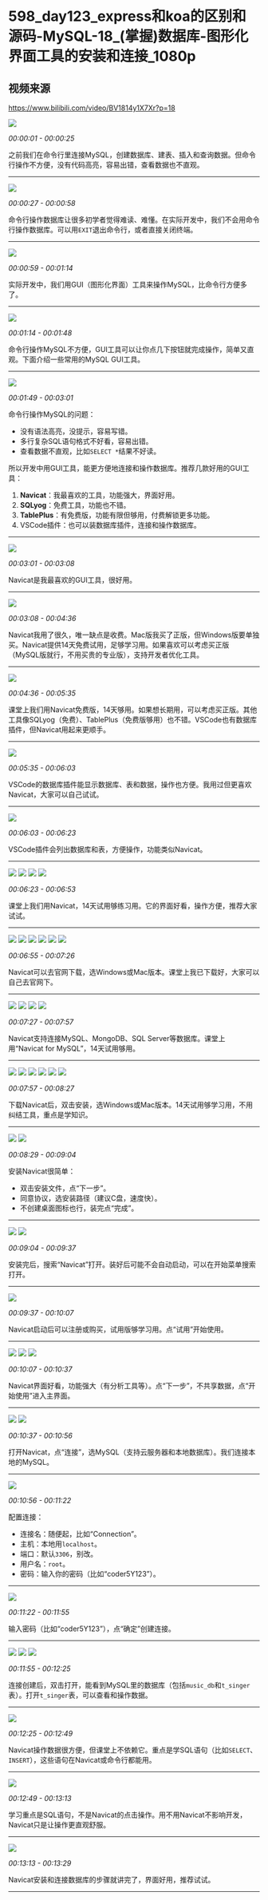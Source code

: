# 598_day123_express和koa的区别和源码-MySQL-18_(掌握)数据库-图形化界面工具的安装和连接_1080p

## 视频来源

https://www.bilibili.com/video/BV1814y1X7Xr?p=18

![](https://pic.aihaoji.com/user_cf07d812-ef26-8550-a50d-768cff660798/img/20250623/23335777-4d93-7266-347f-e05d33acb59a/98e03649-9011-4c2e-8238-db166a387543.webp)

*00:00:01 - 00:00:25*

之前我们在命令行里连接MySQL，创建数据库、建表、插入和查询数据。但命令行操作不方便，没有代码高亮，容易出错，查看数据也不直观。

---

![](https://pic.aihaoji.com/user_cf07d812-ef26-8550-a50d-768cff660798/img/20250623/23335777-4d93-7266-347f-e05d33acb59a/07c5b3cb-bf93-4b2a-a5e0-b860faeae0f2.webp)

*00:00:27 - 00:00:58*

命令行操作数据库让很多初学者觉得难读、难懂。在实际开发中，我们不会用命令行操作数据库。可以用`EXIT`退出命令行，或者直接关闭终端。

---

![](https://pic.aihaoji.com/user_cf07d812-ef26-8550-a50d-768cff660798/img/20250623/23335777-4d93-7266-347f-e05d33acb59a/0009de68-b15f-4e16-aacc-9e5fac12ee9e.webp)

*00:00:59 - 00:01:14*

实际开发中，我们用GUI（图形化界面）工具来操作MySQL，比命令行方便多了。

---

![](https://pic.aihaoji.com/user_cf07d812-ef26-8550-a50d-768cff660798/img/20250623/23335777-4d93-7266-347f-e05d33acb59a/8a5a0258-a6f0-45f4-ae02-3db3f3af42b0.webp)

*00:01:14 - 00:01:48*

命令行操作MySQL不方便，GUI工具可以让你点几下按钮就完成操作，简单又直观。下面介绍一些常用的MySQL GUI工具。

---

![](https://pic.aihaoji.com/user_cf07d812-ef26-8550-a50d-768cff660798/img/20250623/23335777-4d93-7266-347f-e05d33acb59a/b07f6676-6d52-4cbe-b342-c96e5c777264.webp)

*00:01:49 - 00:03:01*

命令行操作MySQL的问题：
- 没有语法高亮，没提示，容易写错。
- 多行复杂SQL语句格式不好看，容易出错。
- 查看数据不直观，比如`SELECT *`结果不好读。

所以开发中用GUI工具，能更方便地连接和操作数据库。推荐几款好用的GUI工具：
1. **Navicat**：我最喜欢的工具，功能强大，界面好用。
2. **SQLyog**：免费工具，功能也不错。
3. **TablePlus**：有免费版，功能有限但够用，付费解锁更多功能。
4. VSCode插件：也可以装数据库插件，连接和操作数据库。

---

![](https://pic.aihaoji.com/user_cf07d812-ef26-8550-a50d-768cff660798/img/20250623/23335777-4d93-7266-347f-e05d33acb59a/ec34f2ae-664f-4a90-97f5-6b759f91020f.webp)

*00:03:01 - 00:03:08*

Navicat是我最喜欢的GUI工具，很好用。

---

![](https://pic.aihaoji.com/user_cf07d812-ef26-8550-a50d-768cff660798/img/20250623/23335777-4d93-7266-347f-e05d33acb59a/61e5f397-e07b-4e28-b416-10f3c04a2053.webp)

*00:03:08 - 00:04:36*

Navicat我用了很久，唯一缺点是收费。Mac版我买了正版，但Windows版要单独买。Navicat提供14天免费试用，足够学习用。如果喜欢可以考虑买正版（MySQL版就行，不用买贵的专业版），支持开发者优化工具。

---

![](https://pic.aihaoji.com/user_cf07d812-ef26-8550-a50d-768cff660798/img/20250623/23335777-4d93-7266-347f-e05d33acb59a/9a6f0d90-0774-429d-856d-21396c3d348e.webp)

*00:04:36 - 00:05:35*

课堂上我们用Navicat免费版，14天够用。如果想长期用，可以考虑买正版。其他工具像SQLyog（免费）、TablePlus（免费版够用）也不错。VSCode也有数据库插件，但Navicat用起来更顺手。

---

![](https://pic.aihaoji.com/user_cf07d812-ef26-8550-a50d-768cff660798/img/20250623/23335777-4d93-7266-347f-e05d33acb59a/f2c3437e-67f6-48d7-8337-ba46b037d3f6.webp)

*00:05:35 - 00:06:03*

VSCode的数据库插件能显示数据库、表和数据，操作也方便。我用过但更喜欢Navicat，大家可以自己试试。

---

![](https://pic.aihaoji.com/user_cf07d812-ef26-8550-a50d-768cff660798/img/20250623/23335777-4d93-7266-347f-e05d33acb59a/6c4b944a-b1b2-44f9-b6e7-a72e10a32366.webp)

*00:06:03 - 00:06:23*

VSCode插件会列出数据库和表，方便操作，功能类似Navicat。

---

![](https://pic.aihaoji.com/user_cf07d812-ef26-8550-a50d-768cff660798/img/20250623/23335777-4d93-7266-347f-e05d33acb59a/adc4afed-d275-4a74-9114-5ca1a65d00d7.webp)
![](https://pic.aihaoji.com/user_cf07d812-ef26-8550-a50d-768cff660798/img/20250623/23335777-4d93-7266-347f-e05d33acb59a/6d16d9fc-3a3c-451a-a792-1adc3a1d0bdc.webp)
![](https://pic.aihaoji.com/user_cf07d812-ef26-8550-a50d-768cff660798/img/20250623/23335777-4d93-7266-347f-e05d33acb59a/a9ed55f3-6971-416d-8457-6e1cb0799703.webp)
![](https://pic.aihaoji.com/user_cf07d812-ef26-8550-a50d-768cff660798/img/20250623/23335777-4d93-7266-347f-e05d33acb59a/79ffa518-f225-42bd-a32e-473b0b8d00bb.webp)

*00:06:23 - 00:06:53*

课堂上我们用Navicat，14天试用够练习用。它的界面好看，操作方便，推荐大家试试。

---

![](https://pic.aihaoji.com/user_cf07d812-ef26-8550-a50d-768cff660798/img/20250623/23335777-4d93-7266-347f-e05d33acb59a/2f9873c6-8d8b-42fe-aafc-906bf9cdaf44.webp)
![](https://pic.aihaoji.com/user_cf07d812-ef26-8550-a50d-768cff660798/img/20250623/23335777-4d93-7266-347f-e05d33acb59a/25f98025-6693-4d12-b487-e8888f8fb011.webp)
![](https://pic.aihaoji.com/user_cf07d812-ef26-8550-a50d-768cff660798/img/20250623/23335777-4d93-7266-347f-e05d33acb59a/40fa3637-4621-4542-97be-f67b9f9eb6a7.webp)
![](https://pic.aihaoji.com/user_cf07d812-ef26-8550-a50d-768cff660798/img/20250623/23335777-4d93-7266-347f-e05d33acb59a/3dce7eb9-4c92-400d-b74c-722a5f220ca8.webp)
![](https://pic.aihaoji.com/user_cf07d812-ef26-8550-a50d-768cff660798/img/20250623/23335777-4d93-7266-347f-e05d33acb59a/1b81e9a0-a145-4216-8569-5cfce4c560df.webp)
![](https://pic.aihaoji.com/user_cf07d812-ef26-8550-a50d-768cff660798/img/20250623/23335777-4d93-7266-347f-e05d33acb59a/b3b61813-2989-4b78-892b-d461d827d3bd.webp)

*00:06:55 - 00:07:26*

Navicat可以去官网下载，选Windows或Mac版本。课堂上我已下载好，大家可以自己去官网下。

---

![](https://pic.aihaoji.com/user_cf07d812-ef26-8550-a50d-768cff660798/img/20250623/23335777-4d93-7266-347f-e05d33acb59a/e1186f7b-53b8-4c45-bd26-3751a0c6f2a3.webp)
![](https://pic.aihaoji.com/user_cf07d812-ef26-8550-a50d-768cff660798/img/20250623/23335777-4d93-7266-347f-e05d33acb59a/00eb1022-7ebe-46d9-9818-26bdb3d24cbb.webp)
![](https://pic.aihaoji.com/user_cf07d812-ef26-8550-a50d-768cff660798/img/20250623/23335777-4d93-7266-347f-e05d33acb59a/4a78babc-9b4b-45ad-80f7-13544e0c236a.webp)
![](https://pic.aihaoji.com/user_cf07d812-ef26-8550-a50d-768cff660798/img/20250623/23335777-4d93-7266-347f-e05d33acb59a/dfbbad80-3d27-4828-9e02-a8384904c7fd.webp)

*00:07:27 - 00:07:57*

Navicat支持连接MySQL、MongoDB、SQL Server等数据库。课堂上用“Navicat for MySQL”，14天试用够用。

---

![](https://pic.aihaoji.com/user_cf07d812-ef26-8550-a50d-768cff660798/img/20250623/23335777-4d93-7266-347f-e05d33acb59a/66c5bfa8-768d-43e2-b75a-a61b85e0448b.webp)
![](https://pic.aihaoji.com/user_cf07d812-ef26-8550-a50d-768cff660798/img/20250623/23335777-4d93-7266-347f-e05d33acb59a/9c7277f9-0b0e-40c2-b439-cd38720e3eb8.webp)
![](https://pic.aihaoji.com/user_cf07d812-ef26-8550-a50d-768cff660798/img/20250623/23335777-4d93-7266-347f-e05d33acb59a/d0cef727-6f20-4cf3-b6a5-fe3dfce7660d.webp)
![](https://pic.aihaoji.com/user_cf07d812-ef26-8550-a50d-768cff660798/img/20250623/23335777-4d93-7266-347f-e05d33acb59a/d1eb8608-d909-4733-a896-e1eb6f0c94db.webp)
![](https://pic.aihaoji.com/user_cf07d812-ef26-8550-a50d-768cff660798/img/20250623/23335777-4d93-7266-347f-e05d33acb59a/c2417842-1fd0-4511-8d54-c8f3c3b0b9de.webp)
![](https://pic.aihaoji.com/user_cf07d812-ef26-8550-a50d-768cff660798/img/20250623/23335777-4d93-7266-347f-e05d33acb59a/7762f684-fb72-4c01-a41b-e48d69762864.webp)

*00:07:57 - 00:08:27*

下载Navicat后，双击安装，选Windows或Mac版本。14天试用够学习用，不用纠结工具，重点是学知识。

---

![](https://pic.aihaoji.com/user_cf07d812-ef26-8550-a50d-768cff660798/img/20250623/23335777-4d93-7266-347f-e05d33acb59a/63a0dfb3-3bfb-423f-800b-b3854bc55db2.webp)
![](https://pic.aihaoji.com/user_cf07d812-ef26-8550-a50d-768cff660798/img/20250623/23335777-4d93-7266-347f-e05d33acb59a/a829dc60-be61-41ec-855e-e56f5cf47673.webp)

*00:08:29 - 00:09:04*

安装Navicat很简单：
- 双击安装文件，点“下一步”。
- 同意协议，选安装路径（建议C盘，速度快）。
- 不创建桌面图标也行，装完点“完成”。

---

![](https://pic.aihaoji.com/user_cf07d812-ef26-8550-a50d-768cff660798/img/20250623/23335777-4d93-7266-347f-e05d33acb59a/87db283a-f564-4742-b217-07873927d30c.webp)
![](https://pic.aihaoji.com/user_cf07d812-ef26-8550-a50d-768cff660798/img/20250623/23335777-4d93-7266-347f-e05d33acb59a/a0cc4a1a-2afa-4f84-8da9-f53c8e7927a6.webp)

*00:09:04 - 00:09:37*

安装完后，搜索“Navicat”打开。装好后可能不会自动启动，可以在开始菜单搜索打开。

---

![](https://pic.aihaoji.com/user_cf07d812-ef26-8550-a50d-768cff660798/img/20250623/23335777-4d93-7266-347f-e05d33acb59a/2102500f-bdbe-4659-ac23-f113b0379342.webp)

*00:09:37 - 00:10:07*

Navicat启动后可以注册或购买，试用版够学习用。点“试用”开始使用。

---

![](https://pic.aihaoji.com/user_cf07d812-ef26-8550-a50d-768cff660798/img/20250623/23335777-4d93-7266-347f-e05d33acb59a/a5f166e3-cce8-4610-843a-34c75c0d21ba.webp)
![](https://pic.aihaoji.com/user_cf07d812-ef26-8550-a50d-768cff660798/img/20250623/23335777-4d93-7266-347f-e05d33acb59a/f771ef89-cafc-4fa0-8f87-af1d837a9cc7.webp)
![](https://pic.aihaoji.com/user_cf07d812-ef26-8550-a50d-768cff660798/img/20250623/23335777-4d93-7266-347f-e05d33acb59a/1295573b-e812-40ab-9fbf-61f83cf0a3e9.webp)

*00:10:07 - 00:10:37*

Navicat界面好看，功能强大（有分析工具等）。点“下一步”，不共享数据，点“开始使用”进入主界面。

---

![](https://pic.aihaoji.com/user_cf07d812-ef26-8550-a50d-768cff660798/img/20250623/23335777-4d93-7266-347f-e05d33acb59a/342aed3f-99fe-4d02-8237-c43f378e5132.webp)
![](https://pic.aihaoji.com/user_cf07d812-ef26-8550-a50d-768cff660798/img/20250623/23335777-4d93-7266-347f-e05d33acb59a/7f220855-828b-4f5e-bea9-c6463aa6cb57.webp)

*00:10:37 - 00:10:56*

打开Navicat，点“连接”，选MySQL（支持云服务器和本地数据库）。我们连接本地的MySQL。

---

![](https://pic.aihaoji.com/user_cf07d812-ef26-8550-a50d-768cff660798/img/20250623/23335777-4d93-7266-347f-e05d33acb59a/573557a3-3453-463a-9ee9-9ccb632e5423.webp)

*00:10:56 - 00:11:22*

配置连接：
- 连接名：随便起，比如“Connection”。
- 主机：本地用`localhost`。
- 端口：默认`3306`，别改。
- 用户名：`root`。
- 密码：输入你的密码（比如“coder5Y123”）。

---

![](https://pic.aihaoji.com/user_cf07d812-ef26-8550-a50d-768cff660798/img/20250623/23335777-4d93-7266-347f-e05d33acb59a/ca40113a-f2ef-4fdf-9935-3b947a409d2c.webp)

*00:11:22 - 00:11:55*

输入密码（比如“coder5Y123”），点“确定”创建连接。

---

![](https://pic.aihaoji.com/user_cf07d812-ef26-8550-a50d-768cff660798/img/20250623/23335777-4d93-7266-347f-e05d33acb59a/1647f2c5-6e1d-4446-bcfd-0278a7b197b3.webp)
![](https://pic.aihaoji.com/user_cf07d812-ef26-8550-a50d-768cff660798/img/20250623/23335777-4d93-7266-347f-e05d33acb59a/992d6c5c-3a3d-486e-84ec-752ef5114b3f.webp)
![](https://pic.aihaoji.com/user_cf07d812-ef26-8550-a50d-768cff660798/img/20250623/23335777-4d93-7266-347f-e05d33acb59a/fe689c2c-b5b3-4c0e-8dfc-bc3bdd9fe697.webp)

*00:11:55 - 00:12:25*

连接创建后，双击打开，能看到MySQL里的数据库（包括`music_db`和`t_singer`表）。打开`t_singer`表，可以查看和操作数据。

---

![](https://pic.aihaoji.com/user_cf07d812-ef26-8550-a50d-768cff660798/img/20250623/23335777-4d93-7266-347f-e05d33acb59a/70d8b0de-b447-4c04-b195-5d721c2e7087.webp)

*00:12:25 - 00:12:49*

Navicat操作数据很方便，但课堂上不依赖它。重点是学SQL语句（比如`SELECT`、`INSERT`），这些语句在Navicat或命令行都能用。

---

![](https://pic.aihaoji.com/user_cf07d812-ef26-8550-a50d-768cff660798/img/20250623/23335777-4d93-7266-347f-e05d33acb59a/b7e9c740-e9e6-4fd2-ae01-38ba01b7e6bc.webp)

*00:12:49 - 00:13:13*

学习重点是SQL语句，不是Navicat的点击操作。用不用Navicat不影响开发，Navicat只是让操作更直观舒服。

---

![](https://pic.aihaoji.com/user_cf07d812-ef26-8550-a50d-768cff660798/img/20250623/23335777-4d93-7266-347f-e05d33acb59a/afef5b9a-723a-4679-b7b6-8a6c6ec4990b.webp)

*00:13:13 - 00:13:29*

Navicat安装和连接数据库的步骤就讲完了，界面好用，推荐试试。

---